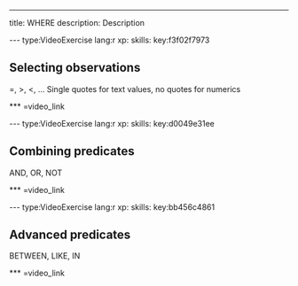 ---
title: WHERE
description: Description

--- type:VideoExercise lang:r xp: skills: key:f3f02f7973
## Selecting observations 
=, >, <, ...
Single quotes for text values, no quotes for numerics


*** =video_link

--- type:VideoExercise lang:r xp: skills: key:d0049e31ee
## Combining predicates 
AND, OR, NOT

*** =video_link

--- type:VideoExercise lang:r xp: skills: key:bb456c4861
## Advanced predicates 
BETWEEN, LIKE, IN

*** =video_link
